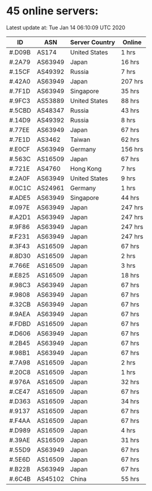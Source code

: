 # 45 online servers:

Latest update at: Tue Jan 14 06:10:09 UTC 2020

| ID | ASN | Server Country | Online |
| -- | --- | -------------- | ------ |
| #.D09B | AS174 | United States | 1 hrs |
| #.2A79 | AS63949 | Japan | 16 hrs |
| #.15CF | AS49392 | Russia | 7 hrs |
| #.42A0 | AS63949 | Japan | 207 hrs |
| #.7F1D | AS63949 | Singapore | 35 hrs |
| #.9FC3 | AS53889 | United States | 88 hrs |
| #.5CBD | AS48347 | Russia | 43 hrs |
| #.14D9 | AS49392 | Russia | 8 hrs |
| #.77EE | AS63949 | Japan | 67 hrs |
| #.7E1D | AS3462 | Taiwan | 62 hrs |
| #.E0CF | AS63949 | Germany | 156 hrs |
| #.563C | AS16509 | Japan | 67 hrs |
| #.721E | AS4760 | Hong Kong | 7 hrs |
| #.2A0F | AS63949 | United States | 9 hrs |
| #.0C1C | AS24961 | Germany | 1 hrs |
| #.ADE5 | AS63949 | Singapore | 44 hrs |
| #.097E | AS63949 | Japan | 247 hrs |
| #.A2D1 | AS63949 | Japan | 247 hrs |
| #.9F86 | AS63949 | Japan | 247 hrs |
| #.F231 | AS63949 | Japan | 247 hrs |
| #.3F43 | AS16509 | Japan | 67 hrs |
| #.8D30 | AS16509 | Japan | 2 hrs |
| #.766E | AS16509 | Japan | 3 hrs |
| #.E825 | AS16509 | Japan | 18 hrs |
| #.98C3 | AS63949 | Japan | 67 hrs |
| #.9808 | AS63949 | Japan | 67 hrs |
| #.32CB | AS63949 | Japan | 67 hrs |
| #.9AEA | AS63949 | Japan | 67 hrs |
| #.FDBD | AS16509 | Japan | 67 hrs |
| #.D606 | AS63949 | Japan | 67 hrs |
| #.2B45 | AS63949 | Japan | 67 hrs |
| #.98B1 | AS63949 | Japan | 67 hrs |
| #.7A98 | AS16509 | Japan | 2 hrs |
| #.20C8 | AS16509 | Japan | 1 hrs |
| #.976A | AS16509 | Japan | 32 hrs |
| #.CE47 | AS16509 | Japan | 67 hrs |
| #.D363 | AS16509 | Japan | 34 hrs |
| #.9137 | AS16509 | Japan | 67 hrs |
| #.F4AA | AS16509 | Japan | 67 hrs |
| #.D989 | AS16509 | Japan | 4 hrs |
| #.39AE | AS16509 | Japan | 31 hrs |
| #.55D9 | AS63949 | Japan | 67 hrs |
| #.5E6D | AS16509 | Japan | 67 hrs |
| #.B22B | AS63949 | Japan | 67 hrs |
| #.6C4B | AS45102 | China | 55 hrs |

